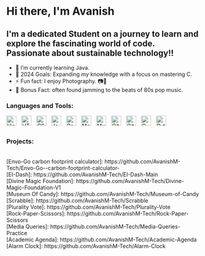 # Hi there, I'm Avanish


## I'm a dedicated Student on a journey to learn and explore the fascinating world of code. Passionate about sustainable technology!!

- 🌱 I’m currently learning Java.
- 🥅 2024 Goals: Expanding my knowledge with a focus on mastering C.
- ⚡ Fun fact: I enjoy Photography. 📷🌳 
- 🎸 Bonus Fact: often found jamming to the beats of 80s pop music.

### Languages and Tools:

<img align="left" alt="Visual Studio Code" width="26px" src="https://cdn.jsdelivr.net/gh/devicons/devicon/icons/vscode/vscode-original.svg" style="padding-right:10px;" />
<img align="left" alt="HTML5" width="26px" src="https://cdn.jsdelivr.net/gh/devicons/devicon/icons/html5/html5-original.svg" style="padding-right:10px;" />
<img align="left" alt="CSS3" width="26px" src="https://cdn.jsdelivr.net/gh/devicons/devicon/icons/css3/css3-original.svg" style="padding-right:10px;" />
<img align="left" alt="JavaScript" width="26px" src="https://cdn.jsdelivr.net/gh/devicons/devicon/icons/javascript/javascript-original.svg" style="padding-right:10px;" />
<img align="left" alt="React" width="26px" src="https://cdn.jsdelivr.net/gh/devicons/devicon/icons/react/react-original.svg" style="padding-right:10px;" />
<img align="left" alt="MongoDB" width="26px" src="https://cdn.jsdelivr.net/gh/devicons/devicon/icons/mongodb/mongodb-original.svg" style="padding-right:10px;" />
<img align="left" alt="MySQL" width="26px" src="https://cdn.jsdelivr.net/gh/devicons/devicon/icons/mysql/mysql-original.svg" style="padding-right:10px;" />
<img align="left" alt="Git" width="26px" src="https://cdn.jsdelivr.net/gh/devicons/devicon/icons/git/git-original.svg" style="padding-right:10px;" />
<img align="left" alt="GitHub" width="26px" src="https://user-images.githubusercontent.com/3369400/139447912-e0f43f33-6d9f-45f8-be46-2df5bbc91289.png" style="padding-right:10px;" />
<img align="left" alt="C" width="26px" src="https://cdn.jsdelivr.net/gh/devicons/devicon/icons/c/c-original.svg" style="padding-right:10px;" />
<img align="left" alt="Python" width="26px" src="https://cdn.jsdelivr.net/gh/devicons/devicon/icons/python/python-original.svg" style="padding-right:10px;" />
<br />
<br />

### Projects:
<br />
[Envo-Go carbon footprint calculator]: https://github.com/AvanishM-Tech/Envo-Go--carbon-footprint-calculator-
<br />
[EI-Dash]: https://github.com/AvanishM-Tech/EI-Dash-Main
<br />
[Divine Magic Foundation]: https://github.com/AvanishM-Tech/Divine-Magic-Foundation-V1
<br />
[Museum Of Candy]: https://github.com/AvanishM-Tech/Museum-of-Candy
<br />
[Scrabble]: https://github.com/AvanishM-Tech/Scrabble
<br />
[Plurality Vote]: https://github.com/AvanishM-Tech/Plurality-Vote
<br />
[Rock-Paper-Scissors]: https://github.com/AvanishM-Tech/Rock-Paper-Scissors
<br />
[Media Queries]: https://github.com/AvanishM-Tech/Media-Queries-Practice
<br />
[Academic Agenda]: https://github.com/AvanishM-Tech/Academic-Agenda
<br />
[Alarm Clock]: https://github.com/AvanishM-Tech/Alarm-Clock

